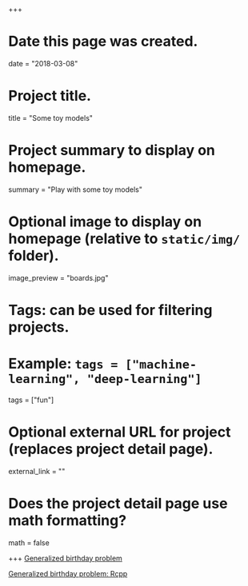 +++
# Date this page was created.
date = "2018-03-08"

# Project title.
title = "Some toy models"

# Project summary to display on homepage.
summary = "Play with some toy models"

# Optional image to display on homepage (relative to `static/img/` folder).
image_preview = "boards.jpg"

# Tags: can be used for filtering projects.
# Example: `tags = ["machine-learning", "deep-learning"]`
tags = ["fun"]

# Optional external URL for project (replaces project detail page).
external_link = ""

# Does the project detail page use math formatting?
math = false

+++
[Generalized birthday problem](https://changyuchang.netlify.com/post/generalized-birthday-problem/)

[Generalized birthday problem: Rcpp](https://changyuchang.netlify.com/post/generalized-birthday-problem-rcpp/)


